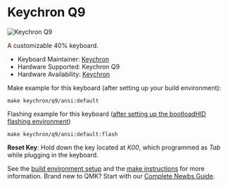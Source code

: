 # Keychron Q9

![Keychron Q9](https://cdn.shopify.com/s/files/1/0059/0630/1017/t/5/assets/keychronq940percentlayoutcustommechanicalkeyboard5-1660640325054.jpg?v=1660640327)

A customizable 40% keyboard.

* Keyboard Maintainer: [Keychron](https://github.com/keychron)
* Hardware Supported: Keychron Q9
* Hardware Availability: [Keychron](https://www.keychron.com)

Make example for this keyboard (after setting up your build environment):

    make keychron/q9/ansi:default

Flashing example for this keyboard ([after setting up the bootloadHID flashing environment](https://docs.qmk.fm/#/flashing_bootloadhid))

    make keychron/q9/ansi:default:flash

**Reset Key**: Hold down the key located at *K00*, which programmed as *Tab* while plugging in the keyboard.

See the [build environment setup](https://docs.qmk.fm/#/getting_started_build_tools) and the [make instructions](https://docs.qmk.fm/#/getting_started_make_guide) for more information. Brand new to QMK? Start with our [Complete Newbs Guide](https://docs.qmk.fm/#/newbs).
